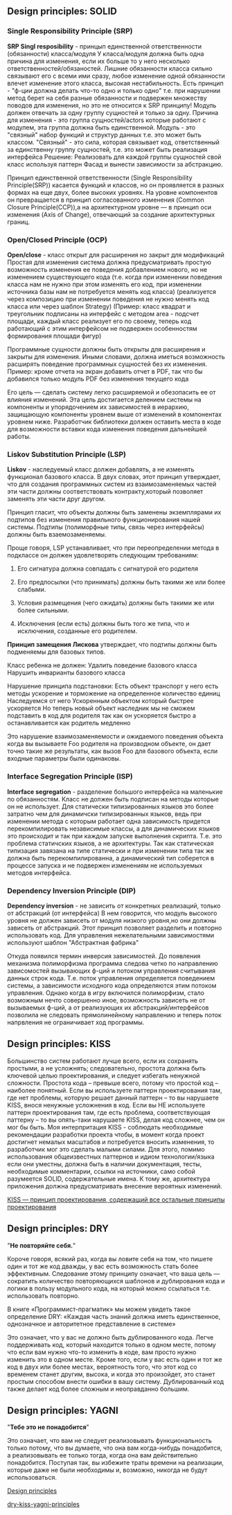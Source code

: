 ## Design principles: SOLID

### Single Responsibility Principle (SRP)

**SRP Singl resposibility** - принцып единственной ответственности (обязанности) класса/модуля
У класса/модуля должна быть одна причина для изменения, если их больше то у него несколько ответственностей/обязаностей.
Лишние обязанности класса сильно связывают его с всеми ими сразу, любое изменение одной обязанности влечет изменение 
этого класса, высокая нестабильность.
Есть принцип - "ф-ции должна делать что-то одно и только одно" т.е. при нарушении метод берет на себя разные 
обязанности и подвержен множеству поводов для изменения, но это не относится к SRP принципу! 
Модуль должен отвечать за одну группу сущностей и только за одну.
Причина для изменения - это группа сущностей/actors которые работают с модулем, эта группа должна быть единственной.
Модуль - это "связный" набор функций и структур данных т.е. это может быть классом.
"Связный" - это сила, которая связывает код, ответственный за единственну группу сущностей, т.е. это может быть реализация интерфейса 
Решение:  Реализовать для каждой группы сущностей свой класс используя паттерн Фасад и вынести зависимости за абстракцию.

Принцип единственной ответственности (Single Responsibility Principle(SRP)) касается функций и классов, но он проявляется в разных формах на еще двух, более высоких уровнях. На уровне компонентов он превращается в принцип согласованного изменения (Common Closure Principle(CCP)),а на архитектурном уровне — в принцип оси изменения (Axis of Change), отвечающий за создание архитектурных границ. 

### Open/Closed Principle (OCP)

**Open/close** - класс открыт для расширения но закрыт для модификаций 
Простая для изменения система должна предусматривать простую возможность изменения ее поведения добавлением нового, но не изменением существующего кода (т.е. когда при изменении поведения класса нам не нужно при этом изменять его код, при изменении источника базы нам не потребуется менять код класса)
(реализуется  через композицию при изменении поведения не нужно менять код класса или через шаблон Strategy)
(Пример: класс квадрат и треугольник подписаны на интерфейс с методом area - подсчет площади, каждый класс реализует 
его по своему, теперь код работающий с этим интерфейсом не подвержен особенностям формирования площади фигур)

Программные сущности должны быть открыты для расширения и закрыты для изменения.
Иными словами, должна иметься возможность расширять поведение программных сущностей без их изменения.
Пример: кроме отчета на экран добавить отчет в PDF, так что бы добавился только модуль PDF без изменения текущего кода

Его цель — сделать систему легко расширяемой и обезопасить ее от влияния изменений. 
Эта цель достигается делением системы на компоненты и упорядочением их зависимостей в иерархию, 
защищающую компоненты уровнем выше от изменений в компонентах уровнем ниже. Разработчик библиотеки должен оставить места в коде для возможности вставки кода изменения поведения дальнейшей работы.

### Liskov Substitution Principle (LSP)

**Liskov** - наследуемый класс должен добавлять, а не изменять функционал базового класса. 
В двух словах, этот принцип утверждает, что для создания программных систем из взаимозаменяемых частей эти части должны соответствовать контракту,который позволяет заменять эти части друг другом.
  
Принцип гласит, что объекты должны быть заменены экземплярами их подтипов без изменения правильного функционирования нашей системы. 
Подтипы (полиморфные типы, связь через интерфейсы) должны быть взаемозаменяемы.

Проще говоря, LSP устанавливает, что при переопределении метода в подклассе он должен удовлетворять следующим требованиям:

1. Его сигнатура должна совпадать с сигнатурой его родителя

2. Его предпосылки (что принимать) должны быть такими же или более слабыми.

3. Условия размещения (чего ожидать) должны быть такими же или более сильными.

4. Исключения (если есть) должны быть того же типа, что и исключения, созданные его родителем.
 
**Принцип замещения Лискова** утверждает, что подтипы должны быть подменяемы для базовых типов.

Класс ребенка не должен:
Удалить поведение базового класса
Нарушить инварианты базового класса

Нарушение принципа подстановки:
Есть объект транспорт у него есть методы ускорение и торможение на определенное количество единиц
Наследуемся от него Ускоренным объектом который быстрее ускоряется
Но теперь новый объект наследник мы не сможем подставить в код для родителя так как он ускоряется быстро а останавливается как родитель медленно

Это нарушение взаимозаменяемости и ожидаемого поведения объекта 
когда вы вызываете Foo родителя на производном объекте, он дает точно такие же результаты, как вызов Foo для базового объекта, если входные параметры были одинаковы.


### Interface Segregation Principle (ISP)

**Interface segregation** - разделение большого интерфейса на маленькие по обязанностям.
Класс не должен быть подписан на методы которые он не использует.
Для статически типизированных языков это более затратно чем для динамичски типизированных языков, ведь при
 изменении метода с которым работает одна зависимость придется перекомпилировать независимые классы,
а для динамических языков это происходит и так при каждом запуске выполнения скрипта.
Т.е. это проблема статичских языков, а не архитектуры.
Так как статическая типизация завязана на типе статически и при изменении типа так же должна быть перекомпилированна,
а динамический тип соберется в процессе запуска и не подвержен изменениям не используемых методов интерфейса. 


### Dependency Inversion Principle (DIP)

**Dependency inversion** - не зависить от конкретных реализаций, только от абстракций (от интерфейса)
В нем говорится, что модуль высокого уровня не должен зависеть от модуля низкого уровня,но они должны зависеть от абстракций.
Этот принцип позволяет разделить и повторно использовать код.
Для управления нежелательными зависимостями используют шаблон "Абстрактная фабрика"

Откуда появился термин инверсия зависимостей.
До появления механизма  полиморфизма программа следова четко по направлению зависомостей вызывающих ф-ций и потоком управления считывания данных строк кода.
Т.е. поток управления определяется поведением системы, а зависимости исходного кода определяются этим потоком управления.
Однако когда в игру включился полиморфизм, стало возможным нечто совершенно иное, возможность зависеть не от вызываемых ф-ций, а от реализующих их абстракций/интерфейсов позволила не следовать прямолинейному направлению и теперь поток напрвления не ограничивает ход программы.

## Design principles: KISS

Большинство систем работают лучше всего, если их сохранять простыми, а не усложнять; следовательно, простота должна быть ключевой целью проектирования, и следует избегать ненужной сложности.
Простота кода – превыше всего, потому что простой код – наиболее понятный.
Если вы используете паттерн проектирования там, где нет проблемы, которую решает данный паттерн – то вы нарушаете KISS, внося ненужные усложнения в код. 
Если вы НЕ используете паттерн проектирования там, где есть проблема, соответствующая паттерну – то вы опять-таки нарушаете KISS, делая код сложнее, чем он мог бы быть.
Моя интерпритация KISS - соблюдать необходимые рекомендации разработки проекта чтобы, в момент когда проект достигнет немалых масштабов и потребуется вносить изменения, то разработчик мог это сделать малыми силами. Для этого, помимо использования общеизвестных паттернов и идиом технологии/языка если они уместны, должна быть в наличии документация, тесты, необходимые комментарии, ссылки на источники, само собой разумеется SOLID, содержательные имена. К тому же, архитектура приложения должна предусматривать внесение вероятных изменений.  

[KISS — принцип проектирования, содержащий все остальные принципы проектирования](https://habr.com/ru/articles/249639/)

## Design principles: DRY

"**Не повторяйте себя.**"

Короче говоря, всякий раз, когда вы ловите себя на том, что пишете один и тот же код дважды, у вас есть возможность стать более эффективным.
Следование этому принципу означает, что ваша цель — сократить количество повторяющихся шаблонов и дублирования кода и логики в пользу модульного кода, на который можно ссылаться т.е. использовать повторно.

В книге «Программист-прагматик» мы можем увидеть такое определение DRY:
«Каждая часть знаний должна иметь единственное, однозначное и авторитетное представление в системе»

Это означает, что у вас не должно быть дублированного кода. Легче поддерживать код, который находится только в одном месте, потому что если вам нужно что-то изменить в коде, вам просто нужно изменить это в одном месте. Кроме того, если у вас есть один и тот же код в двух или более местах, вероятность того, что этот код со временем станет другим, высока, и когда это произойдет, это станет простым способом внести ошибки в вашу систему. Дублированный код также делает код более сложным и неоправданно большим.

## Design principles: YAGNI 

"**Тебе это не понадобится**"

Это означает, что вам не следует реализовывать функциональность только потому, что вы думаете, что она вам когда-нибудь понадобится, а реализовывать ее только тогда, когда она вам действительно понадобится. Поступая так, вы избежите траты времени на реализации, которые даже не были необходимы и, возможно, никогда не будут использоваться.

[Design principles](https://rust-unofficial.github.io/patterns/additional_resources/design-principles.html)

[dry-kiss-yagni-principles](https://henriquesd.medium.com/dry-kiss-yagni-principles-1ce09d9c601f)
